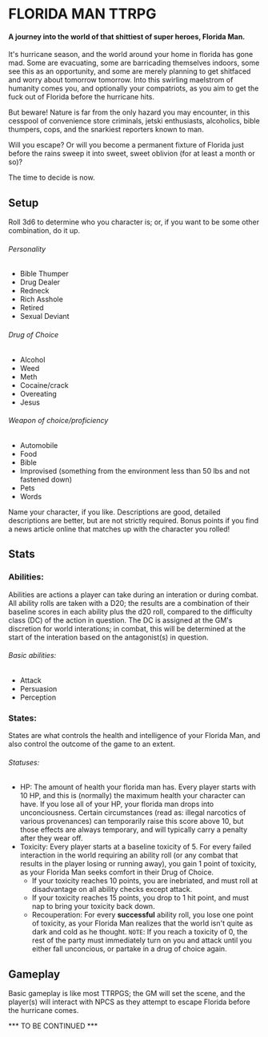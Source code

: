 # FLORIDA MAN TTRPG

#### A journey into the world of that shittiest of super heroes, Florida Man.

It's hurricane season, and the world around your home in florida has gone mad.  Some are evacuating, some are barricading themselves indoors, some see this as an opportunity, and some are merely planning to get shitfaced and worry about tomorrow tomorrow.  Into this swirling maelstrom of humanity comes you, and optionally your compatriots, as you aim to get the fuck out of Florida before the hurricane hits.  

But beware! Nature is far from the only hazard you may encounter, in this cesspool of convenience store criminals, jetski enthusiasts, alcoholics, bible thumpers, cops, and the snarkiest reporters known to man.

Will you escape?  Or will you become a permanent fixture of Florida just before the rains sweep it into sweet, sweet oblivion (for at least a month or so)?

The time to decide is now.

## Setup

Roll 3d6 to determine who you character is; or, if you want to be some other combination, do it up.

###### Personality
- Bible Thumper
- Drug Dealer
- Redneck
- Rich Asshole
- Retired
- Sexual Deviant

###### Drug of Choice
- Alcohol
- Weed
- Meth
- Cocaine/crack
- Overeating
- Jesus

###### Weapon of choice/proficiency
- Automobile
- Food
- Bible
- Improvised (something from the environment less than 50 lbs and not fastened down)
- Pets
- Words

Name your character, if you like.  Descriptions are good, detailed descriptions are better, but are not strictly required.  Bonus points if you find a news article online that matches up with the character you rolled!

## Stats

### Abilities:
Abilities are actions a player can take during an interation or during combat.  All ability rolls are taken with a D20; the results are a combination of their baseline scores in each ability plus the d20 roll, compared to the difficulty class (DC) of the action in question.  The DC is assigned at the GM's discretion for world interations; in combat, this will be determined at the start of the interation based on the antagonist(s) in question.

###### Basic abilities:
- Attack
- Persuasion
- Perception

### States:
States are what controls the health and intelligence of your Florida Man, and also control the outcome of the game to an extent.

###### Statuses:
- HP: The amount of health your florida man has.  Every player starts with 10 HP, and this is (normally) the maximum health your character can have.  If you lose all of your HP, your florida man drops into unconciousness.  Certain circumstances (read as: illegal narcotics of various provenances) can temporarily raise this score above 10, but those effects are always temporary, and will typically carry a penalty after they wear off.
- Toxicity: Every player starts at a baseline toxicity of 5.  For every failed interaction in the world requiring an ability roll (or any combat that results in the player losing or running away), you gain 1 point of toxicity, as your Florida Man seeks comfort in their Drug of Choice.
    - If your toxicity reaches 10 points, you are inebriated, and must roll at disadvantage on all ability checks except attack.
    - If your toxicity reaches 15 points, you drop to 1 hit point, and must nap to bring your toxicity back down.
    - Recouperation: For every **successful** ability roll, you lose one point of toxicity, as your Florida Man realizes that the world isn't quite as dark and cold as he thought.  ``NOTE``: If you reach a toxicity of 0, the rest of the party must immediately turn on you and attack until you either fall unconcious, or partake in a drug of choice again.

## Gameplay

Basic gameplay is like most TTRPGS; the GM will set the scene, and the player(s) will interact with NPCS as they attempt to escape Florida before the hurricane comes.

*** TO BE CONTINUED ***